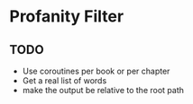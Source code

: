 # Profanity Filter


## TODO
- Use coroutines per book or per chapter
- Get a real list of words
- make the output be relative to the root path